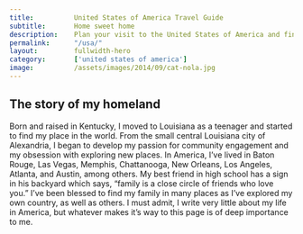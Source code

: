 ```yaml
---
title: 			United States of America Travel Guide
subtitle: 		Home sweet home
description: 	Plan your visit to the United States of America and find out where to go and what to do in the USA. Read about itineraries, activities, places to stay and travel essentials.
permalink: 		"/usa/"
layout: 		fullwidth-hero
category: 		['united states of america']
image: 			/assets/images/2014/09/cat-nola.jpg
---
```


## The story of my homeland

Born and raised in Kentucky, I moved to Louisiana as a teenager and started to find my place in the world. From the small central Louisiana city of Alexandria, I began to develop my passion for community engagement and my obsession with exploring new places. In America, I’ve lived in Baton Rouge, Las Vegas, Memphis, Chattanooga, New Orleans, Los Angeles, Atlanta, and Austin, among others. My best friend in high school has a sign in his backyard which says, “family is a close circle of friends who love you.” I’ve been blessed to find my family in many places as I’ve explored my own country, as well as others. I must admit, I write very little about my life in America, but whatever makes it’s way to this page is of deep importance to me.